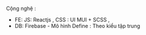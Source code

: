 Cộng nghệ :

- FE: JS: Reactjs , CSS : UI MUI + SCSS ,
- DB: Firebase - Mô hình Define : Theo kiểu tập trung
